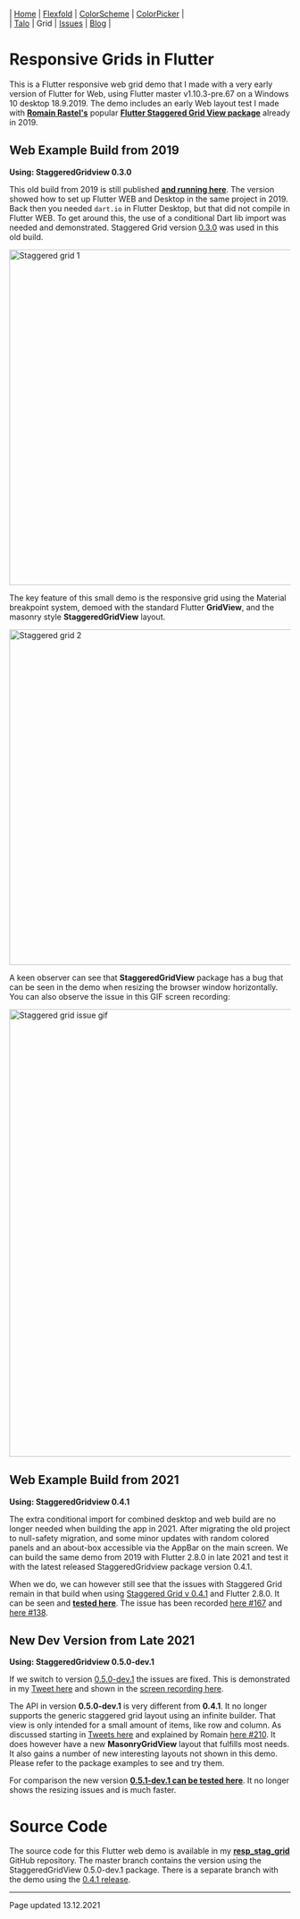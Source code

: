 | [Home](https://rydmike.com) | [Flexfold](flexfold) | [ColorScheme](colorscheme) | [ColorPicker](colorpicker) |  
| [Talo](talo)                | Grid                 | [Issues](issues)           | [Blog](blog)               |

# Responsive Grids in Flutter

This is a Flutter responsive web grid demo that
I made with a very early version of Flutter for Web, using Flutter master 
v1.10.3-pre.67 on a Windows 10 desktop 18.9.2019. 
The demo includes an early Web layout test I made with [**Romain Rastel's**](https://twitter.com/lets4r) popular
[**Flutter Staggered Grid View package**](https://pub.dev/packages/flutter_staggered_grid_view)
already in 2019.

## Web Example Build from 2019
**Using: StaggeredGridview 0.3.0** 

This old build from 2019 is still published [**and running here**](https://rydmike.com/gridtest).
The version showed how to set up Flutter WEB and Desktop in the same project in 2019. 
Back then you needed `dart.io` in Flutter Desktop, but
that did not compile in Flutter WEB. To get around this, the use of a
conditional Dart lib import was needed and demonstrated. Staggered Grid version
[0.3.0](https://pub.dev/packages/flutter_staggered_grid_view/versions/0.3.0)
was used in this old build.

<img src="https://rydmike.com/assets/stag_grid1.png?raw=true" alt="Staggered grid 1" width="600"/>

The key feature of this small demo is the responsive grid using the Material breakpoint system,
demoed with the standard Flutter **GridView**, and the masonry style **StaggeredGridView** layout.

<img src="https://rydmike.com/assets/stag_grid2.png?raw=true" alt="Staggered grid 2" width="600"/>

A keen observer can see that **StaggeredGridView** package has a bug that can be seen in the demo when 
resizing the browser window horizontally. You can also observe the issue in 
this GIF screen recording:

<img src="https://rydmike.com/assets/StagGridIssueDemo1.gif?raw=true" alt="Staggered grid issue gif" width="800"/>


## Web Example Build from 2021
**Using: StaggeredGridview 0.4.1**

The extra conditional import for combined desktop and web build are no longer needed
when building the app in 2021. After migrating the old project to null-safety migration, 
and some minor updates with random colored panels and an about-box accessible 
via the AppBar on the main screen. 
We can build the same demo from 2019 with Flutter 2.8.0 in late 2021 and test it 
with the latest released StaggeredGridview package version 0.4.1.

When we do, we can however
still see that the issues with Staggered Grid remain in that build when using
[Staggered Grid v 0.4.1](https://pub.dev/packages/flutter_staggered_grid_view/versions/0.4.1) 
and Flutter 2.8.0.
It can be seen and [**tested here**](https://rydmike.com/gridtest-0-4-1).
The issue has been recorded [here #167](https://github.com/letsar/flutter_staggered_grid_view/issues/167)
and [here #138](https://github.com/letsar/flutter_staggered_grid_view/issues/138). 

## New Dev Version from Late 2021
**Using: StaggeredGridview 0.5.0-dev.1**

If we switch to version 
[0.5.0-dev.1](https://pub.dev/packages/flutter_staggered_grid_view/versions/0.5.0-dev.1)
the issues are fixed. This is demonstrated in my
[Tweet here](https://twitter.com/RydMike/status/1470110726429843467) and shown
in the [screen recording here](https://twitter.com/RydMike/status/1470110719177895946). 

The API in version **0.5.0-dev.1** is very different 
from **0.4.1**. It no longer supports the generic staggered grid layout using an
infinite builder. That view is only intended for a small amount of items, like row and 
column. As discussed starting in [Tweets here](https://twitter.com/RydMike/status/1470110726429843467?s=20)
and explained by Romain [here #210](https://github.com/letsar/flutter_staggered_grid_view/discussions/210). 
It does however have
a new **MasonryGridView** layout that fulfills most needs. It also gains a number
of new interesting layouts not shown in this demo. Please refer to the package
examples to see and try them.

For comparison the new version [**0.5.1-dev.1 can be tested here**](https://rydmike.com/gridtest-0-5-0-dev-1).
It no longer shows the resizing issues and is much faster.

# Source Code

The source code for this Flutter web demo
is available in my [**resp_stag_grid**](https://github.com/rydmike/resp_stag_grid) 
GitHub repository. The master branch contains the version using the
StaggeredGridView 0.5.0-dev.1 package. There is a separate branch with
the demo using the 
[0.4.1 release](https://github.com/rydmike/resp_stag_grid/tree/using-stg-0-4-1).



---
Page updated 13.12.2021
